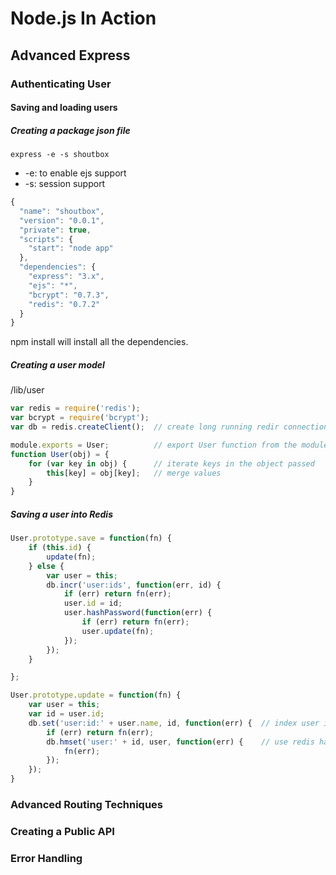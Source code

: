 # Node.js In Action

## Advanced Express

### Authenticating User
#### Saving and loading users

##### Creating a package json file
```
express -e -s shoutbox
```

* -e: to enable ejs support
* -s: session support

```javascript
{
  "name": "shoutbox",
  "version": "0.0.1",
  "private": true,
  "scripts": {
    "start": "node app"
  },
  "dependencies": {
    "express": "3.x",
    "ejs": "*",
    "bcrypt": "0.7.3",
    "redis": "0.7.2"
  }
}
```

npm install will install all the dependencies.

##### Creating a user model

/lib/user

```javascript
var redis = require('redis');
var bcrypt = require('bcrypt');
var db = redis.createClient();  // create long running redir connection

module.exports = User;  		// export User function from the module
function User(obj) = {
	for (var key in obj) {  	// iterate keys in the object passed
		this[key] = obj[key]; 	// merge values
	}
}
```

##### Saving  a user into Redis

```javascript
User.prototype.save = function(fn) {
	if (this.id) {
		update(fn);
	} else {
		var user = this;
		db.incr('user:ids', function(err, id) {
			if (err) return fn(err);
			user.id = id;
			user.hashPassword(function(err) {
				if (err) return fn(err);
				user.update(fn);
			});
		});
	}

};

User.prototype.update = function(fn) {
	var user = this;
	var id = user.id;
	db.set('user:id:' + user.name, id, function(err) {	// index user id by name
		if (err) return fn(err);
		db.hmset('user:' + id, user, function(err) {	// use redis hash to store data
			fn(err);
		});
	});
}
```

### Advanced Routing Techniques
### Creating a Public API
### Error Handling